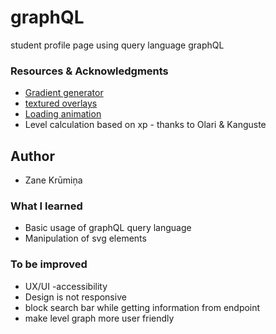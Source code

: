 # graphQL

student profile page using query language graphQL

### Resources & Acknowledgments

- [Gradient generator](https://www.joshwcomeau.com/gradient-generator/)
- [textured overlays](https://medium.com/@erikritter/css-snippets-add-a-texture-overlay-to-an-entire-webpage-b0bfdfd02c45)
- [Loading animation](https://codepen.io/sheldonchaves/pen/ONMQgg)
- Level calculation based on xp - thanks to Olari & Kanguste

## Author

- Zane Krūmiņa

### What I learned

- Basic usage of graphQL query language
- Manipulation of svg elements

### To be improved

- UX/UI -accessibility
- Design is not responsive
- block search bar while getting information from endpoint
- make level graph more user friendly

